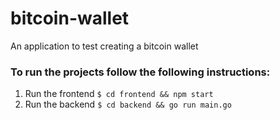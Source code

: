 # bitcoin-wallet
An application to test creating a bitcoin wallet

### To run the projects follow the following instructions:
1. Run the frontend `$ cd frontend && npm start`
2. Run the backend `$ cd backend && go run main.go`
